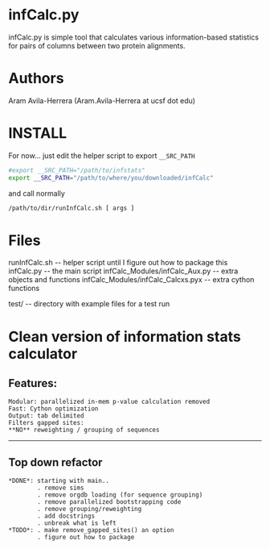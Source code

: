 infCalc.py
==========

infCalc.py is simple tool that calculates various information-based
statistics for pairs of columns between two protein alignments.

Authors
=========

Aram Avila-Herrera (Aram.Avila-Herrera at ucsf dot edu)

INSTALL
========
For now... just edit the helper script to export `__SRC_PATH`
```bash
#export __SRC_PATH="/path/to/infstats"
export __SRC_PATH="/path/to/where/you/downloaded/infCalc"
```

and call normally
```bash
/path/to/dir/runInfCalc.sh [ args ]

```


Files
=========

runInfCalc.sh -- helper script until I figure out how to package this
infCalc.py -- the main script
infCalc_Modules/infCalc_Aux.py -- extra objects and functions
infCalc_Modules/infCalc_Calcxs.pyx -- extra cython functions

test/ -- directory with example files for a test run










Clean version of information stats calculator
=============================================

Features:
--------
	Modular: parallelized in-mem p-value calculation removed
	Fast: Cython optimization
	Output: tab delimited
	Filters gapped sites:
	**NO** reweighting / grouping of sequences

-----------------
Top down refactor
-----------------
	*DONE*: starting with main..
			. remove sims
			. remove orgdb loading (for sequence grouping)
			. remove parallelized bootstrapping code
			. remove grouping/reweighting
			. add docstrings
			. unbreak what is left
	*TODO*: . make remove_gapped_sites() an option
	        . figure out how to package


